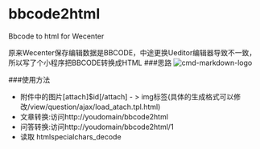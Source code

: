 # bbcode2html
Bbcode to html for Wecenter

原来Wecenter保存编辑数据是BBCODE，中途更换Ueditor编辑器导致不一致，所以写了个小程序把BBCODE转换成HTML
###思路
![cmd-markdown-logo](http://ww4.sinaimg.cn/mw690/b03d2261gw1euih339376j20ig0i1dgg.jpg)

###使用方法
* 附件中的图片[attach]$id[/attach] - > img标签(具体的生成格式可以修改/view/question/ajax/load_atach.tpl.html)
* 文章转换:访问http://youdomain/bbcode2html
* 问答转换:访问http://youdomain/bbcode2html/1
* 读取 htmlspecialchars_decode
